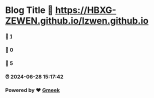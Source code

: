 # Blog Title :link: https://HBXG-ZEWEN.github.io/lzwen.github.io 
### :page_facing_up: [1](https://HBXG-ZEWEN.github.io/lzwen.github.io/tag.html) 
### :speech_balloon: 0 
### :hibiscus: 5 
### :alarm_clock: 2024-06-28 15:17:42 
### Powered by :heart: [Gmeek](https://github.com/Meekdai/Gmeek)
